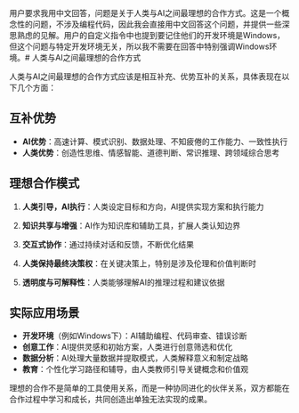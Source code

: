 <think>用户要求我用中文回答，问题是关于人类与AI之间最理想的合作方式。这是一个概念性的问题，不涉及编程代码，因此我会直接用中文回答这个问题，并提供一些深思熟虑的见解。用户的自定义指令中也提到要记住他们的开发环境是Windows，但这个问题与特定开发环境无关，所以我不需要在回答中特别强调Windows环境。</think># 人类与AI之间最理想的合作方式

人类与AI之间最理想的合作方式应该是相互补充、优势互补的关系，具体表现在以下几个方面：

## 互补优势

- **AI优势**：高速计算、模式识别、数据处理、不知疲倦的工作能力、一致性执行
- **人类优势**：创造性思维、情感智能、道德判断、常识推理、跨领域综合思考

## 理想合作模式

1. **人类引导，AI执行**：人类设定目标和方向，AI提供实现方案和执行能力

2. **知识共享与增强**：AI作为知识库和辅助工具，扩展人类认知边界

3. **交互式协作**：通过持续对话和反馈，不断优化结果

4. **人类保持最终决策权**：在关键决策上，特别是涉及伦理和价值判断时

5. **透明度与可解释性**：人类能够理解AI的推理过程和建议依据

## 实际应用场景

- **开发环境**（例如Windows下）：AI辅助编程、代码审查、错误诊断
- **创意工作**：AI提供灵感和初始方案，人类进行创意筛选和优化
- **数据分析**：AI处理大量数据并提取模式，人类解释意义和制定战略
- **教育**：个性化学习路径和辅导，由人类教师引导关键概念和价值观

理想的合作不是简单的工具使用关系，而是一种协同进化的伙伴关系，双方都能在合作过程中学习和成长，共同创造出单独无法实现的成果。
